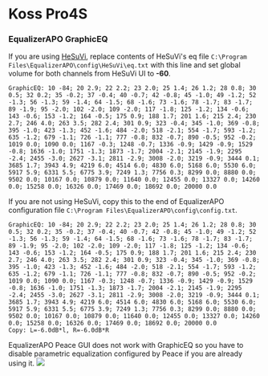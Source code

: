 # Koss Pro4S
### EqualizerAPO GraphicEQ
If you are using [HeSuVi](https://sourceforge.net/projects/hesuvi/), replace contents of HeSuVi's eq file `C:\Program Files\EqualizerAPO\config\HeSuVi\eq.txt` with this line and set global volume for both channels from HeSuVi UI to **-60**.
```
GraphicEQ: 10 -84; 20 2.9; 22 2.2; 23 2.0; 25 1.4; 26 1.2; 28 0.8; 30 0.5; 32 0.2; 35 -0.2; 37 -0.4; 40 -0.7; 42 -0.8; 45 -1.0; 49 -1.2; 52 -1.3; 56 -1.3; 59 -1.4; 64 -1.5; 68 -1.6; 73 -1.6; 78 -1.7; 83 -1.7; 89 -1.9; 95 -2.0; 102 -2.0; 109 -2.0; 117 -1.8; 125 -1.2; 134 -0.6; 143 -0.6; 153 -1.2; 164 -0.5; 175 0.9; 188 1.7; 201 1.6; 215 2.4; 230 2.7; 246 4.0; 263 3.5; 282 2.4; 301 0.9; 323 -0.4; 345 -1.0; 369 -0.8; 395 -1.0; 423 -1.3; 452 -1.6; 484 -2.0; 518 -2.1; 554 -1.7; 593 -1.2; 635 -1.2; 679 -1.1; 726 -1.1; 777 -0.8; 832 -0.7; 890 -0.5; 952 -0.2; 1019 0.0; 1090 0.0; 1167 -0.3; 1248 -0.7; 1336 -0.9; 1429 -0.9; 1529 -0.8; 1636 -1.0; 1751 -1.3; 1873 -1.7; 2004 -2.1; 2145 -1.9; 2295 -2.4; 2455 -3.0; 2627 -3.1; 2811 -2.9; 3008 -2.0; 3219 -0.9; 3444 0.1; 3685 1.7; 3943 4.9; 4219 6.0; 4514 6.0; 4830 6.0; 5168 6.0; 5530 6.0; 5917 5.9; 6331 5.5; 6775 3.9; 7249 1.3; 7756 0.3; 8299 0.0; 8880 0.0; 9502 0.0; 10167 0.0; 10879 0.0; 11640 0.0; 12455 0.0; 13327 0.0; 14260 0.0; 15258 0.0; 16326 0.0; 17469 0.0; 18692 0.0; 20000 0.0
```
If you are not using HeSuVi, copy this to the end of EqualizerAPO configuration file `C:\Program Files\EqualizerAPO\config\config.txt`.
```
GraphicEQ: 10 -84; 20 2.9; 22 2.2; 23 2.0; 25 1.4; 26 1.2; 28 0.8; 30 0.5; 32 0.2; 35 -0.2; 37 -0.4; 40 -0.7; 42 -0.8; 45 -1.0; 49 -1.2; 52 -1.3; 56 -1.3; 59 -1.4; 64 -1.5; 68 -1.6; 73 -1.6; 78 -1.7; 83 -1.7; 89 -1.9; 95 -2.0; 102 -2.0; 109 -2.0; 117 -1.8; 125 -1.2; 134 -0.6; 143 -0.6; 153 -1.2; 164 -0.5; 175 0.9; 188 1.7; 201 1.6; 215 2.4; 230 2.7; 246 4.0; 263 3.5; 282 2.4; 301 0.9; 323 -0.4; 345 -1.0; 369 -0.8; 395 -1.0; 423 -1.3; 452 -1.6; 484 -2.0; 518 -2.1; 554 -1.7; 593 -1.2; 635 -1.2; 679 -1.1; 726 -1.1; 777 -0.8; 832 -0.7; 890 -0.5; 952 -0.2; 1019 0.0; 1090 0.0; 1167 -0.3; 1248 -0.7; 1336 -0.9; 1429 -0.9; 1529 -0.8; 1636 -1.0; 1751 -1.3; 1873 -1.7; 2004 -2.1; 2145 -1.9; 2295 -2.4; 2455 -3.0; 2627 -3.1; 2811 -2.9; 3008 -2.0; 3219 -0.9; 3444 0.1; 3685 1.7; 3943 4.9; 4219 6.0; 4514 6.0; 4830 6.0; 5168 6.0; 5530 6.0; 5917 5.9; 6331 5.5; 6775 3.9; 7249 1.3; 7756 0.3; 8299 0.0; 8880 0.0; 9502 0.0; 10167 0.0; 10879 0.0; 11640 0.0; 12455 0.0; 13327 0.0; 14260 0.0; 15258 0.0; 16326 0.0; 17469 0.0; 18692 0.0; 20000 0.0
Copy: L=-6.0dB*l, R=-6.0dB*R
```
EqualizerAPO Peace GUI does not work with GraphicEQ so you have to disable parametric equalization configured by Peace if you are already using it.
![](https://raw.githubusercontent.com/jaakkopasanen/AutoEq/master/results/Innerfidelity%202017/innerfidelity/onear/Koss%20Pro4S/Koss%20Pro4S.png)

